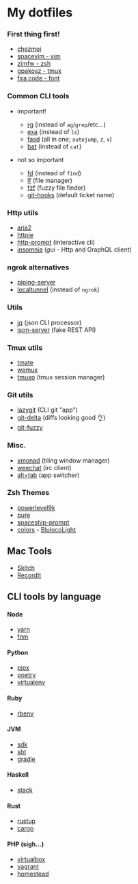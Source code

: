 # My dotfiles

### First thing first!
- [chezmoi](https://www.chezmoi.io/install/#one-line-package-install)
- [spacevim - vim](https://spacevim.org/quick-start-guide/#install)
- [zimfw - zsh](https://github.com/zimfw/zimfw#installation)
- [gpakosz - tmux](https://github.com/gpakosz/.tmux.git#installation)
- [fira code - font](https://github.com/ryanoasis/nerd-fonts)


### Common CLI tools
- important!
  - [rg](https://github.com/BurntSushi/ripgrep#installation) (instead of `ag`/`grep`/etc...)
  - [exa](https://github.com/ogham/exa#installation) (instead of `ls`)
  - [fasd](https://github.com/clvv/fasd#install) (all in one; `autojump`, `z`, `v`)
  - [bat](https://github.com/sharkdp/bat) (instead of `cat`)

- not so important
  - [fd](https://github.com/sharkdp/fd#installation) (instead of `find`)
  - [lf](https://github.com/gokcehan/lf#installation) (file manager)
  - [fzf](https://github.com/junegunn/fzf#installation) (fuzzy file finder)
  - [git-hooks](https://medium.com/better-programming/how-to-automatically-add-the-ticket-number-in-git-commit-message-bda5426ded05) (default ticket name)


### Http utils
- [aria2](https://aria2.github.io/)
- [httpie](https://github.com/jakubroztocil/httpie#installation)
- [http-prompt](http://http-prompt.com/#install) (interactive cli)
- [insomnia](https://github.com/getinsomnia/insomnia#download) (*gui* - Http and GraphQL client)


### ngrok alternatives
- [piping-server](https://github.com/nwtgck/piping-server)
- [localtunnel](https://github.com/localtunnel/localtunnel#installation) (instead of `ngrok`)


### Utils
- [jq](https://stedolan.github.io/jq/download/) (json CLI processor)
- [json-server](https://github.com/typicode/json-server#getting-started) (fake REST API)


### Tmux utils
- [tmate](https://tmate.io)
- [wemux](https://github.com/zolrath/wemux#how-to-install)
- [tmuxp](https://github.com/tmux-python/tmuxp#installation) (tmux session manager)


### Git utils
- [lazygit](https://github.com/jesseduffield/lazygit#installation) (CLI git "app")
- [git-delta](https://github.com/dandavison/delta#installation) (diffs looking good :ok_hand:)
- [git-fuzzy](https://github.com/bigH/git-fuzzy#installing)


### Misc.
- [xmonad](http://xmonad.org/download.html) (tiling window manager)
- [weechat](https://weechat.org/download/) (irc client)
- [alt+tab](https://alt-tab-macos.netlify.app/#installation) (app switcher)


### Zsh Themes
- [powerlevel9k](https://github.com/bhilburn/powerlevel9k#installation)
- [pure](https://github.com/sindresorhus/pure#install)
- [spaceship-prompt](https://github.com/denysdovhan/spaceship-prompt#installing)
- [colors](https://github.com/mbadolato/iTerm2-Color-Schemes) - [BlulocoLight](https://github.com/mbadolato/iTerm2-Color-Schemes/blob/master/schemes/BlulocoLight.itermcolors)


## Mac Tools
- [Skitch](https://evernote.com/products/skitch)
- [RecordIt](http://recordit.co/)


## CLI tools by language

#### Node
- [yarn](https://yarnpkg.com/en/docs/install#linux-tab)
- [fnm](https://github.com/Schniz/fnm#installation)

#### Python
- [pipx](https://pypa.github.io/pipx/installation/)
- [poetry](https://python-poetry.org/docs/#osx--linux--bashonwindows-install-instructions)
- [virtualenv](https://virtualenv.pypa.io/en/latest/installation.html#via-pipx)

#### Ruby
- [rbenv](https://github.com/rbenv/rbenv#installation)

#### JVM
- [sdk](http://sdkman.io/install.html)
- [sbt](http://www.scala-sbt.org/1.x/docs/index.html#Install)
- [gradle](https://gradle.org/)

#### Haskell
- [stack](https://docs.haskellstack.org/en/stable/README/#how-to-install)

#### Rust
- [rustup](https://www.rustup.rs/)
- [cargo](http://doc.crates.io/#installing)

#### PHP (sigh...)
- [virtualbox](https://www.virtualbox.org/wiki/Downloads)
- [vagrant](https://www.vagrantup.com/docs/installation)
- [homestead](https://laravel.com/docs/homestead)
